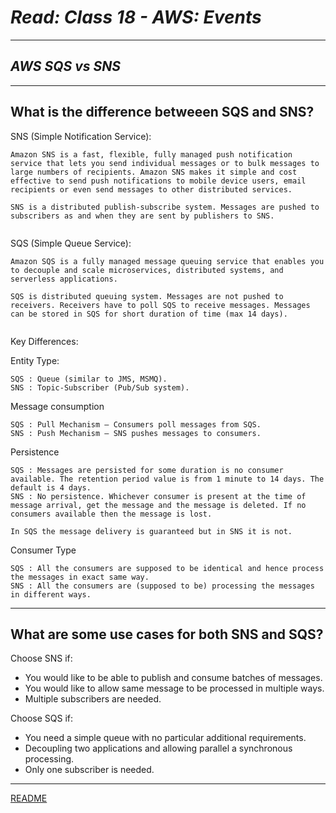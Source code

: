 # ***Read: Class 18 - AWS: Events***

***

## ***AWS SQS vs SNS***

***

## **What is the difference betweeen SQS and SNS?**

SNS (Simple Notification Service):

    Amazon SNS is a fast, flexible, fully managed push notification service that lets you send individual messages or to bulk messages to large numbers of recipients. Amazon SNS makes it simple and cost effective to send push notifications to mobile device users, email recipients or even send messages to other distributed services.

    SNS is a distributed publish-subscribe system. Messages are pushed to subscribers as and when they are sent by publishers to SNS.

![]()

SQS (Simple Queue Service):

    Amazon SQS is a fully managed message queuing service that enables you to decouple and scale microservices, distributed systems, and serverless applications.

    SQS is distributed queuing system. Messages are not pushed to receivers. Receivers have to poll SQS to receive messages. Messages can be stored in SQS for short duration of time (max 14 days).

![]()

Key Differences:

Entity Type:

    SQS : Queue (similar to JMS, MSMQ).
    SNS : Topic-Subscriber (Pub/Sub system).

Message consumption

    SQS : Pull Mechanism — Consumers poll messages from SQS.
    SNS : Push Mechanism — SNS pushes messages to consumers.

Persistence

    SQS : Messages are persisted for some duration is no consumer available. The retention period value is from 1 minute to 14 days. The default is 4 days.
    SNS : No persistence. Whichever consumer is present at the time of message arrival, get the message and the message is deleted. If no consumers available then the message is lost.

    In SQS the message delivery is guaranteed but in SNS it is not.

Consumer Type

    SQS : All the consumers are supposed to be identical and hence process the messages in exact same way.
    SNS : All the consumers are (supposed to be) processing the messages in different ways.

***

## **What are some use cases for both SNS and SQS?**

Choose SNS if:

- You would like to be able to publish and consume batches of messages.
- You would like to allow same message to be processed in multiple ways.
- Multiple subscribers are needed.

Choose SQS if:

- You need a simple queue with no particular additional requirements.
- Decoupling two applications and allowing parallel a synchronous processing.
- Only one subscriber is needed.

***

[README](README.md)
